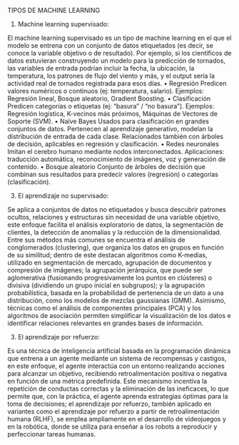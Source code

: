 TIPOS DE MACHINE LEARNING

1.	Machine learning supervisado:
   
El machine learning supervisado es un tipo de machine learning en el que el modelo se entrena con un conjunto de datos etiquetados (es decir, se conoce la variable objetivo o de resultado). Por ejemplo, si los científicos de datos estuvieran construyendo un modelo para la predicción de tornados, las variables de entrada podrían incluir la fecha, la ubicación, la temperatura, los patrones de flujo del viento y más, y el output sería la actividad real de tornados registrada para esos días.
•	Regresión
Predicen valores numéricos o continuos (ej: temperatura, salario).
Ejemplos: Regresión lineal, Bosque aleatorio, Gradient Boosting.
•	Clasificación
Predicen categorías o etiquetas (ej: “basura” / “no basura”).
Ejemplos: Regresión logística, K-vecinos más próximos, Máquinas de Vectores de Soporte (SVM).
•	Naïve Bayes
Usados para clasificación en grandes conjuntos de datos.
Pertenecen al aprendizaje generativo, modelan la distribución de entrada de cada clase.
Relacionados también con árboles de decisión, aplicables en regresión y clasificación.
•	Redes neuronales
Imitan el cerebro humano mediante nodos interconectados.
Aplicaciones: traducción automática, reconocimiento de imágenes, voz y generación de contenido.
•	Bosque aleatorio
Conjunto de árboles de decisión que combinan sus resultados para predecir valores (regresión) o categorías (clasificación).


3.	El aprendizaje no supervisado:

Se aplica a conjuntos de datos no etiquetados y busca descubrir patrones ocultos, relaciones y estructuras sin necesidad de una variable objetivo, este enfoque facilita el análisis exploratorio de datos, la segmentación de clientes, la detección de anomalías y la reducción de la dimensionalidad. Entre sus métodos más comunes se encuentra el análisis de conglomerados (clustering), que organiza los datos en grupos en función de su similitud; dentro de este destacan algoritmos como K-medias, utilizado en segmentación de mercado, agrupación de documentos y compresión de imágenes; la agrupación jerárquica, que puede ser aglomerativa (fusionando progresivamente los puntos en clústeres) o divisiva (dividiendo un grupo inicial en subgrupos); y la agrupación probabilística, basada en la probabilidad de pertenencia de un dato a una distribución, como los modelos de mezclas gaussianas (GMM). Asimismo, técnicas como el análisis de componentes principales (PCA) y los algoritmos de asociación permiten simplificar la visualización de los datos e identificar relaciones relevantes en grandes bases de información.

3.	El aprendizaje por refuerzo:

Es una técnica de inteligencia artificial basada en la programación dinámica que entrena a un agente mediante un sistema de recompensas y castigos, en este enfoque, el agente interactúa con un entorno realizando acciones para alcanzar un objetivo, recibiendo retroalimentación positiva o negativa en función de una métrica predefinida. Este mecanismo incentiva la repetición de conductas correctas y la eliminación de las ineficaces, lo que permite que, con la práctica, el agente aprenda estrategias óptimas para la toma de decisiones; el aprendizaje por refuerzo, también aplicado en variantes como el aprendizaje por refuerzo a partir de retroalimentación humana (RLHF), se emplea ampliamente en el desarrollo de videojuegos y en la robótica, donde se utiliza para enseñar a los robots a reproducir y perfeccionar tareas humanas.
 
